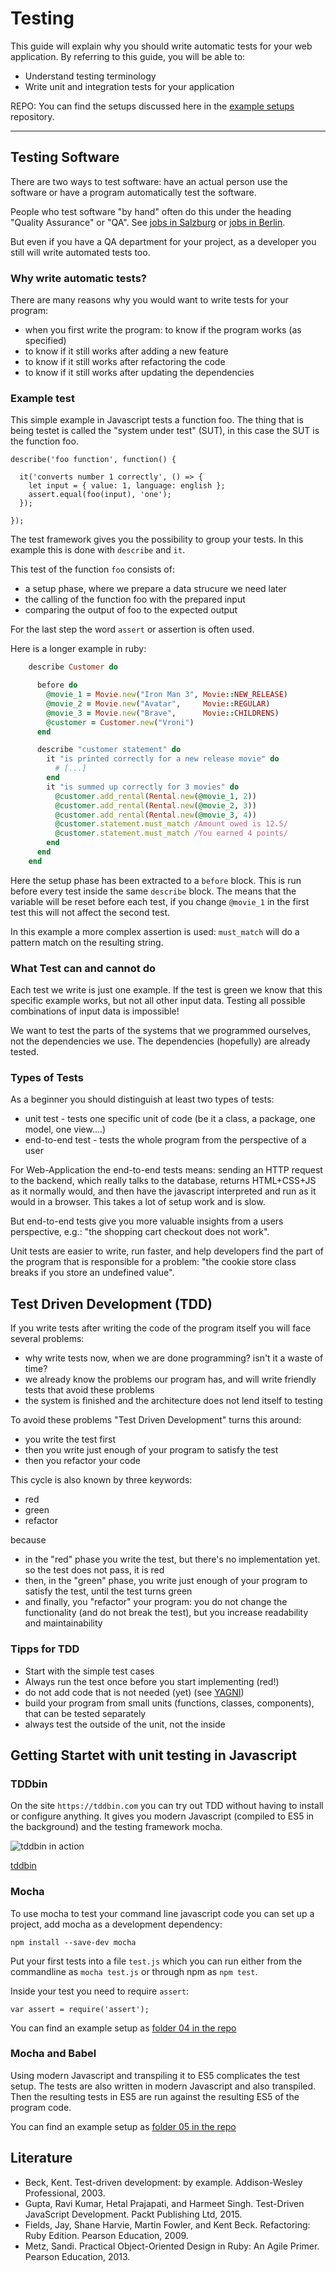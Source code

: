 Testing
=============

This guide will explain why you should write automatic tests
for your web application.
By referring to this guide, you will be able to:

- Understand testing terminology
- Write unit and integration tests for your application

REPO: You can find the setups discussed here in the [example setups](https://github.com/web-engineering/example-setups) repository.

---

Testing Software
---------

There are two ways to test software: have an actual person
use the software or have a program automatically test the software.

People who test software "by hand" often do this under the heading
"Quality Assurance" or "QA". See [jobs in Salzburg](http://www.karriere.at/jobs/software-quality-assurance-tester/salzburg) or [jobs in Berlin](http://de.indeed.com/Software-Quality-Assurance-Jobs-in-Berlin).

But even if you have a QA department for your project, as a developer
you still will write automated tests too.

### Why write automatic tests?

There are many reasons why you would want to write tests for your program:

- when you first write the program: to know if the program works (as specified)
- to know if it still works after adding a new feature
- to know if it still works after refactoring the code
- to know if it still works after updating the dependencies

### Example test

This simple example in Javascript tests a function foo. The thing
that is being testet is called the "system under test" (SUT), in this
case the SUT is the function foo.

    describe('foo function', function() {

      it('converts number 1 correctly', () => {
        let input = { value: 1, language: english };
        assert.equal(foo(input), 'one');
      });

    });

The test framework gives you the possibility to group your
tests. In this example this is done with `describe` and `it`.

This test of the function `foo` consists of:

- a setup phase, where we prepare a data strucure we need later
- the calling of the function foo with the prepared input
- comparing the output of foo to the expected output

For the last step the word `assert` or assertion is often used.

Here is a longer example in ruby:

```ruby
    describe Customer do

      before do
        @movie_1 = Movie.new("Iron Man 3", Movie::NEW_RELEASE)
        @movie_2 = Movie.new("Avatar",     Movie::REGULAR)
        @movie_3 = Movie.new("Brave",      Movie::CHILDRENS)
        @customer = Customer.new("Vroni")
      end

      describe "customer statement" do
        it "is printed correctly for a new release movie" do
          # [...]
        end
        it "is summed up correctly for 3 movies" do
          @customer.add_rental(Rental.new(@movie_1, 2))
          @customer.add_rental(Rental.new(@movie_2, 3))
          @customer.add_rental(Rental.new(@movie_3, 4))
          @customer.statement.must_match /Amount owed is 12.5/
          @customer.statement.must_match /You earned 4 points/
        end
      end
    end
```

Here the setup phase has been extracted to a `before` block.
This is run before every test inside the same `describe` block.
The means that the variable will be reset before each test,
if you change `@movie_1` in the first test this will not affect
the second test.

In this example a more complex assertion is used: `must_match` will
do a pattern match on the resulting string.

### What Test can and cannot do

Each test we write is just one example. If the test is green we know that
this specific example works, but not all other input data. Testing all
possible combinations of input data is impossible!

We want to test the parts of the systems that we programmed ourselves,
not the dependencies we use. The dependencies (hopefully) are already
tested.

### Types of Tests

As a beginner you should distinguish at least two types of tests:

- unit test - tests one specific unit of code (be it a class, a package, one model, one view....)
- end-to-end test - tests the whole program from the perspective of a user

For Web-Application the end-to-end tests means: sending an HTTP request
to the backend, which really talks to the database, returns HTML+CSS+JS as
it normally would, and then have the javascript interpreted and run as
it would in a browser. This takes a lot of setup work and is slow.

But end-to-end tests give you more valuable insights from a users
perspective, e.g.: "the shopping cart checkout does not work".

Unit tests are easier to write, run faster, and help developers find the part of the program that is
responsible for a problem: "the cookie store class breaks if you store an undefined value".

## Test Driven Development (TDD)

If you write tests after writing the code of the program itself
you will face several problems:

- why write tests now, when we are done programming? isn't it a waste of time?
- we already know the problems our program has, and will write friendly tests that avoid these problems
- the system is finished and the architecture does not lend itself to testing

To avoid these problems "Test Driven Development" turns this around:

- you write the test first
- then you write just enough of your program to satisfy the test
- then you refactor your code

This cycle is also known by three keywords:

- red
- green
- refactor

because

- in the "red" phase you write the test, but there's no implementation yet. so the test does not pass, it is red
- then, in the "green" phase, you write just enough of your program to satisfy the test, until the test turns green
- and finally, you "refactor" your program: you do not change the functionality (and do not break the test), but you increase readability and maintainability

### Tipps for TDD

- Start with the simple test cases
- Always run the test once before you start implementing (red!)
- do not add code that is not needed (yet) (see [YAGNI](https://en.wikipedia.org/wiki/You_aren%27t_gonna_need_it))
- build your program from small units (functions, classes, components), that can be tested separately
- always test the outside of the unit, not the inside

## Getting Startet with unit testing in Javascript

### TDDbin

On the site `https://tddbin.com` you can try out TDD without having to install or configure anything. It gives you modern Javascript (compiled to ES5 in the background) and the testing framework mocha.

![tddbin in action](images/tddbin.png)

[tddbin](http://tddbin.com/#?kata=es6/language/class/creation)

### Mocha

To use mocha to test your command line javascript code
you can set up a project, add mocha as a development dependency:

```
npm install --save-dev mocha
```

Put your first tests into a file `test.js` which you can run
either from the commandline as `mocha test.js` or through npm
as `npm test`.

Inside your test you need to require `assert`:

```
var assert = require('assert');
```

You can find an example setup as [folder 04 in the repo](https://github.com/web-engineering/example-setups/tree/master/04-testing)

### Mocha and Babel

Using modern Javascript and transpiling it to ES5 complicates the test setup.
The tests are also written in modern Javascript and also transpiled.
Then the resulting tests in ES5 are run against the resulting ES5 of the program code.

You can find an example setup as [folder 05 in the repo](https://github.com/web-engineering/example-setups/tree/master/05-testing-babel)

## Literature

- Beck, Kent. Test-driven development: by example. Addison-Wesley Professional, 2003.
- Gupta, Ravi Kumar, Hetal Prajapati, and Harmeet Singh. Test-Driven JavaScript Development. Packt Publishing Ltd, 2015.
- Fields, Jay, Shane Harvie, Martin Fowler, and Kent Beck. Refactoring: Ruby Edition. Pearson Education, 2009.
- Metz, Sandi. Practical Object-Oriented Design in Ruby: An Agile Primer. Pearson Education, 2013.
